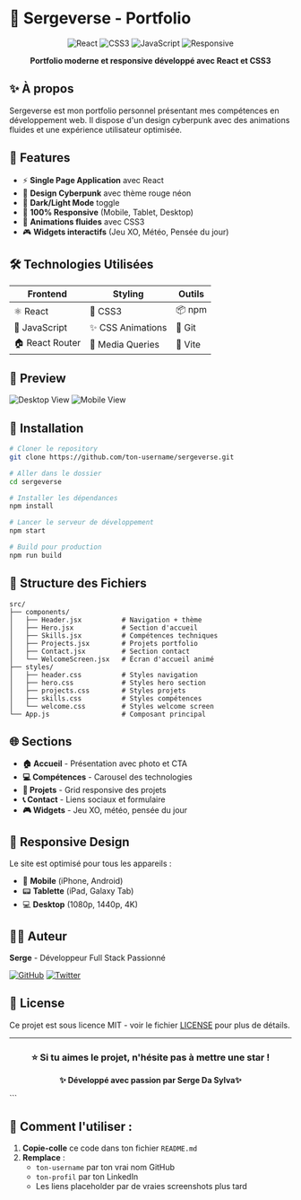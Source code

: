 
# 🚀 Sergeverse - Portfolio

<div align="center">
  
![React](https://img.shields.io/badge/React-61DAFB?style=for-the-badge&logo=react&logoColor=white)
![CSS3](https://img.shields.io/badge/CSS3-1572B6?style=for-the-badge&logo=css3&logoColor=white)
![JavaScript](https://img.shields.io/badge/JavaScript-F7DF1E?style=for-the-badge&logo=javascript&logoColor=black)
![Responsive](https://img.shields.io/badge/Responsive-Yes-ff003c?style=for-the-badge)

**Portfolio moderne et responsive développé avec React et CSS3**

</div>

## ✨ À propos

Sergeverse est mon portfolio personnel présentant mes compétences en développement web. Il dispose d'un design cyberpunk avec des animations fluides et une expérience utilisateur optimisée.

## 🎨 Features

- ⚡ **Single Page Application** avec React
- 🎨 **Design Cyberpunk** avec thème rouge néon
- 🌙 **Dark/Light Mode** toggle
- 📱 **100% Responsive** (Mobile, Tablet, Desktop)
- 🎯 **Animations fluides** avec CSS3
- 🎮 **Widgets interactifs** (Jeu XO, Météo, Pensée du jour)

## 🛠️ Technologies Utilisées

| Frontend          | Styling           | Outils           |
|-------------------|-------------------|------------------|
| ⚛️ React         | 🎨 CSS3          | 📦 npm          |
| 📜 JavaScript    | ✨ CSS Animations| 🔧 Git          |
| 🏠 React Router  | 📱 Media Queries | 🚀 Vite         |

## 📸 Preview

![Desktop View](https://via.placeholder.com/800x400/0a0514/ffffff?text=Sergeverse+Desktop)
![Mobile View](https://via.placeholder.com/300x600/0a0514/ffffff?text=Sergeverse+Mobile)

## 🚀 Installation

```bash
# Cloner le repository
git clone https://github.com/ton-username/sergeverse.git

# Aller dans le dossier
cd sergeverse

# Installer les dépendances
npm install

# Lancer le serveur de développement
npm start

# Build pour production
npm run build
```

## 📁 Structure des Fichiers

```
src/
├── components/
│   ├── Header.jsx          # Navigation + thème
│   ├── Hero.jsx            # Section d'accueil
│   ├── Skills.jsx          # Compétences techniques
│   ├── Projects.jsx        # Projets portfolio
│   ├── Contact.jsx         # Section contact
│   └── WelcomeScreen.jsx   # Écran d'accueil animé
├── styles/
│   ├── header.css          # Styles navigation
│   ├── hero.css            # Styles hero section
│   ├── projects.css        # Styles projets
│   ├── skills.css          # Styles compétences
│   └── welcome.css         # Styles welcome screen
└── App.js                  # Composant principal
```

## 🌐 Sections

- **🏠 Accueil** - Présentation avec photo et CTA
- **💻 Compétences** - Carousel des technologies
- **🚀 Projets** - Grid responsive des projets
- **📞 Contact** - Liens sociaux et formulaire
- **🎮 Widgets** - Jeu XO, météo, pensée du jour

## 📱 Responsive Design

Le site est optimisé pour tous les appareils :

- 📱 **Mobile** (iPhone, Android)
- 📟 **Tablette** (iPad, Galaxy Tab)
- 💻 **Desktop** (1080p, 1440p, 4K)

## 👨‍💻 Auteur

**Serge** - Développeur Full Stack Passionné

[![GitHub](https://img.shields.io/badge/GitHub-Lutsun-181717?style=for-the-badge&logo=github)](https://github.com/Lutsun)
[![Twitter](https://img.shields.io/badge/Twitter-@sylva_serge-1DA1F2?style=for-the-badge&logo=twitter)](https://twitter.com/sylva_serge)

## 📄 License

Ce projet est sous licence MIT - voir le fichier [LICENSE](LICENSE) pour plus de détails.

---

<div align="center">

### ⭐️ Si tu aimes le projet, n'hésite pas à mettre une star !

**✨ Développé avec passion par Serge Da Sylva✨**

</div>
```

## 🎯 Comment l'utiliser :

1. **Copie-colle** ce code dans ton fichier `README.md`
2. **Remplace** :
   - `ton-username` par ton vrai nom GitHub
   - `ton-profil` par ton LinkedIn
   - Les liens placeholder par de vraies screenshots plus tard




